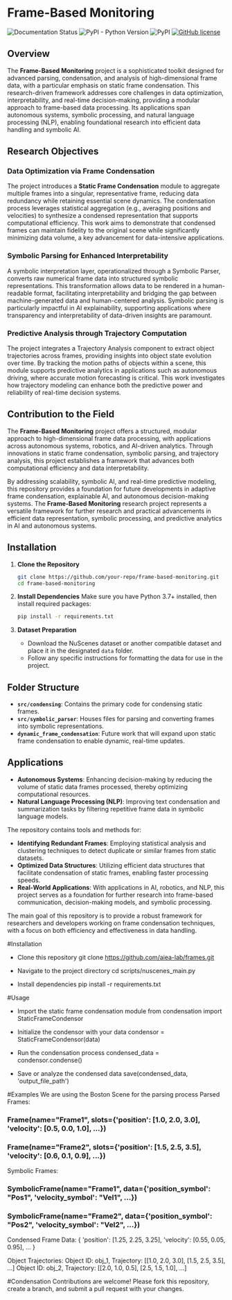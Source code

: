 # Frame-Based Monitoring

<!--- BADGES: START --->

![Documentation Status](https://readthedocs.org/projects/lotus-ai/badge/?version=latest)
![PyPI - Python Version](https://img.shields.io/pypi/pyversions/lotus-ai)
![PyPI](https://img.shields.io/pypi/v/lotus-ai)
[![GitHub license](https://img.shields.io/badge/License-MIT-blu.svg)][#license-gh-package]

[#license-gh-package]: https://lbesson.mit-license.org/

<!--- BADGES: END --->

## Overview
The **Frame-Based Monitoring** project is a sophisticated toolkit designed for advanced parsing, condensation, and analysis of high-dimensional frame data, with a particular emphasis on static frame condensation. This research-driven framework addresses core challenges in data optimization, interpretability, and real-time decision-making, providing a modular approach to frame-based data processing. Its applications span autonomous systems, symbolic processing, and natural language processing (NLP), enabling foundational research into efficient data handling and symbolic AI.

## Research Objectives

### Data Optimization via Frame Condensation
The project introduces a **Static Frame Condensation** module to aggregate multiple frames into a singular, representative frame, reducing data redundancy while retaining essential scene dynamics. The condensation process leverages statistical aggregation (e.g., averaging positions and velocities) to synthesize a condensed representation that supports computational efficiency. This work aims to demonstrate that condensed frames can maintain fidelity to the original scene while significantly minimizing data volume, a key advancement for data-intensive applications.

### Symbolic Parsing for Enhanced Interpretability
A symbolic interpretation layer, operationalized through a Symbolic Parser, converts raw numerical frame data into structured symbolic representations. This transformation allows data to be rendered in a human-readable format, facilitating interpretability and bridging the gap between machine-generated data and human-centered analysis. Symbolic parsing is particularly impactful in AI explainability, supporting applications where transparency and interpretability of data-driven insights are paramount.

### Predictive Analysis through Trajectory Computation
The project integrates a Trajectory Analysis component to extract object trajectories across frames, providing insights into object state evolution over time. By tracking the motion paths of objects within a scene, this module supports predictive analytics in applications such as autonomous driving, where accurate motion forecasting is critical. This work investigates how trajectory modeling can enhance both the predictive power and reliability of real-time decision systems.

## Contribution to the Field

The **Frame-Based Monitoring** project offers a structured, modular approach to high-dimensional frame data processing, with applications across autonomous systems, robotics, and AI-driven analytics. Through innovations in static frame condensation, symbolic parsing, and trajectory analysis, this project establishes a framework that advances both computational efficiency and data interpretability.

By addressing scalability, symbolic AI, and real-time predictive modeling, this repository provides a foundation for future developments in adaptive frame condensation, explainable AI, and autonomous decision-making systems. The **Frame-Based Monitoring** research project represents a versatile framework for further research and practical advancements in efficient data representation, symbolic processing, and predictive analytics in AI and autonomous systems.

## Installation

1. **Clone the Repository**
   ```bash
   git clone https://github.com/your-repo/frame-based-monitoring.git
   cd frame-based-monitoring
   ```

2. **Install Dependencies**
   Make sure you have Python 3.7+ installed, then install required packages:
   ```bash
   pip install -r requirements.txt
   ```

3. **Dataset Preparation**
   - Download the NuScenes dataset or another compatible dataset and place it in the designated `data` folder.
   - Follow any specific instructions for formatting the data for use in the project.

## Folder Structure

- **`src/condensing`**: Contains the primary code for condensing static frames.
- **`src/symbolic_parser`**: Houses files for parsing and converting frames into symbolic representations.
- **`dynamic_frame_condensation`**: Future work that will expand upon static frame condensation to enable dynamic, real-time updates.

## Applications

- **Autonomous Systems**: Enhancing decision-making by reducing the volume of static data frames processed, thereby optimizing computational resources.
- **Natural Language Processing (NLP)**: Improving text condensation and summarization tasks by filtering repetitive frame data in symbolic language models.

The repository contains tools and methods for:
- **Identifying Redundant Frames**: Employing statistical analysis and clustering techniques to detect duplicate or similar frames from static datasets.
- **Optimized Data Structures**: Utilizing efficient data structures that facilitate condensation of static frames, enabling faster processing speeds.
- **Real-World Applications**: With applications in AI, robotics, and NLP, this project serves as a foundation for further research into frame-based communication, decision-making models, and symbolic processing.

The main goal of this repository is to provide a robust framework for researchers and developers working on frame condensation techniques, with a focus on both efficiency and effectiveness in data handling.

#Installation
- Clone this repository
git clone https://github.com/aiea-lab/frames.git

- Navigate to the project directory
cd scripts/nuscenes_main.py

- Install dependencies
pip install -r requirements.txt

#Usage
- Import the static frame condensation module
from condensation import StaticFrameCondensor

- Initialize the condensor with your data
condensor = StaticFrameCondensor(data)

- Run the condensation process
condensed_data = condensor.condense()

- Save or analyze the condensed data
save(condensed_data, 'output_file_path')

#Examples
We are using the Boston Scene for the parsing process
Parsed Frames:
### Frame(name="Frame1", slots={'position': [1.0, 2.0, 3.0], 'velocity': [0.5, 0.0, 1.0], ...})
### Frame(name="Frame2", slots={'position': [1.5, 2.5, 3.5], 'velocity': [0.6, 0.1, 0.9], ...})

Symbolic Frames:
### SymbolicFrame(name="Frame1", data={'position_symbol': "Pos1", 'velocity_symbol': "Vel1", ...})
### SymbolicFrame(name="Frame2", data={'position_symbol': "Pos2", 'velocity_symbol': "Vel2", ...})

Condensed Frame Data:
{
    'position': [1.25, 2.25, 3.25],
    'velocity': [0.55, 0.05, 0.95],
    ...
}

Object Trajectories:
Object ID: obj_1, Trajectory: [[1.0, 2.0, 3.0], [1.5, 2.5, 3.5], ...]
Object ID: obj_2, Trajectory: [[2.0, 1.0, 0.5], [2.5, 1.5, 1.0], ...]


#Condensation
Contributions are welcome! Please fork this repository, create a branch, and submit a pull request with your changes.
